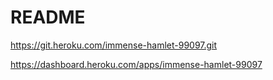# README

https://git.heroku.com/immense-hamlet-99097.git

https://dashboard.heroku.com/apps/immense-hamlet-99097
